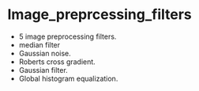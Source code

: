 # Image_preprcessing_filters
- 5 image preprocessing filters.
- median filter
- Gaussian noise.
- Roberts cross gradient.
- Gaussian filter.
- Global histogram equalization.
